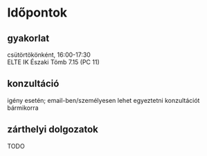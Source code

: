 # Időpontok

## gyakorlat

csütörtökönként, 16:00-17:30  
ELTE IK Északi Tömb 7.15 (PC 11)

## konzultáció

igény esetén; email-ben/személyesen lehet egyeztetni konzultációt bármikorra

## zárthelyi dolgozatok

TODO


